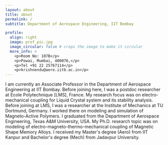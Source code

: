 ```yaml
---
layout: about
title: about
permalink: /
subtitle: Department of Aerospace Engineering, IIT Bombay

profile:
  align: right
  image: prof_pic.jpg
  image_circular: false # crops the image to make it circular
  more_info: >
    <p>Room No: 107B</p>
    <p>Powai, Mumbai, 400076,</p>
    <p>Tel +91 22 25767114</p>
    <p>krishnendu@aero.iitb.ac.in</p>
---
```

I am currently an Associate Professor in the Department of Aerospace Engineering at IIT Bombay. Before joining here, I was a postdoc researcher at Ecole Polytechnique [LMS], France. My research focus was on electro-mechanical coupling for Liquid Crystal system and its stability analysis. Before joining at LMS, I was a researcher at the Institute of Mechanics at TU Dortmund, Germany. I worked there on modeling and simulation of Magneto-Active Polymers. I graduated from the Department of Aerospace Engineering, Texas A&M University, USA. My Ph.D. research topic was on modeling of electro-magneto-thermo-mechanical coupling of Magnetic Shape Memory Alloys. I received my Master's degree (Aero) from IIT Kanpur and Bachelor's degree (Mech) from Jadavpur University.

